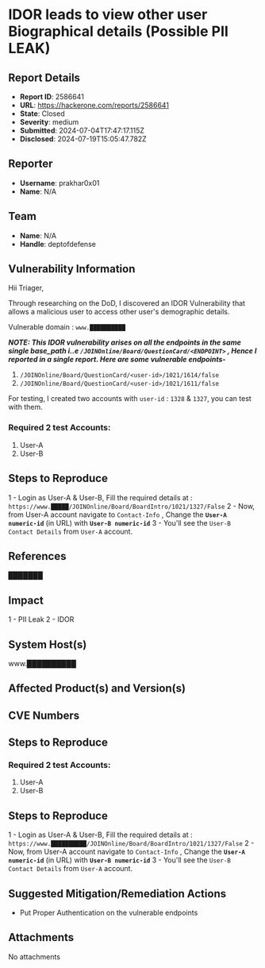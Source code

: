 # IDOR  leads to view other user Biographical details (Possible PII LEAK)

## Report Details
- **Report ID**: 2586641
- **URL**: https://hackerone.com/reports/2586641
- **State**: Closed
- **Severity**: medium
- **Submitted**: 2024-07-04T17:47:17.115Z
- **Disclosed**: 2024-07-19T15:05:47.782Z

## Reporter
- **Username**: prakhar0x01
- **Name**: N/A

## Team
- **Name**: N/A
- **Handle**: deptofdefense

## Vulnerability Information
Hii Triager,

Through researching on the DoD, I discovered an IDOR Vulnerability that allows a malicious user to access other user's demographic details.

Vulnerable domain : `www.██████████`

**_NOTE: This IDOR vulnerability arises on all the endpoints in the same single base_path i..e `/JOINOnline/Board/QuestionCard/<ENDPOINT>` , Hence I reported in a single report. Here are some vulnerable endpoints-_**

1. `/JOINOnline/Board/QuestionCard/<user-id>/1021/1614/false`
2. `/JOINOnline/Board/QuestionCard/<user-id>/1021/1611/false` 

For testing, I created two accounts with `user-id` : `1328` & `1327`, you can test with them.

### Required 2 test Accounts:
1. User-A
2. User-B

## Steps to Reproduce
1 - Login as User-A & User-B, Fill the required details at : `https://www.█████/JOINOnline/Board/BoardIntro/1021/1327/False`
2 - Now, from User-A account navigate to `Contact-Info` , Change the **`User-A numeric-id`** (in URL) with **`User-B numeric-id`**
3 - You'll see the `User-B Contact Details` from `User-A` account.

## References
███████

## Impact

1 - PII Leak
2 - IDOR

## System Host(s)
www.██████████

## Affected Product(s) and Version(s)


## CVE Numbers


## Steps to Reproduce
### Required 2 test Accounts:
1. User-A
2. User-B

## Steps to Reproduce
1 - Login as User-A & User-B, Fill the required details at : `https://www.██████████/JOINOnline/Board/BoardIntro/1021/1327/False`
2 - Now, from User-A account navigate to `Contact-Info` , Change the **`User-A numeric-id`** (in URL) with **`User-B numeric-id`**
3 - You'll see the `User-B Contact Details` from `User-A` account.

## Suggested Mitigation/Remediation Actions
- Put Proper Authentication on the vulnerable endpoints



## Attachments
No attachments

